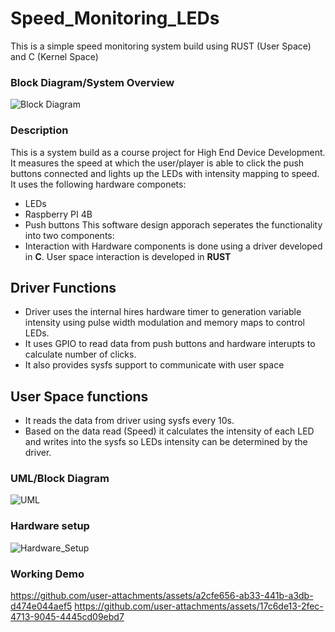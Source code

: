 # Speed_Monitoring_LEDs
This is a simple speed monitoring system build using RUST (User Space) and C (Kernel Space)

### Block Diagram/System Overview
![Block Diagram](https://github.com/user-attachments/assets/232aee38-2b13-4dfa-be97-7c7217f2c419)

### Description
This is a system build as a course project for High End Device Development. It measures the speed at which the user/player is able to click the push buttons connected and lights up the LEDs with intensity mapping to speed. It uses the following hardware componets:
- LEDs
- Raspberry PI 4B
- Push buttons
This software design apporach seperates the functionality into two components:
- Interaction with Hardware components is done using a driver developed in **C**. User space interaction is developed in **RUST**
## Driver Functions
- Driver uses the internal hires hardware timer to generation variable intensity using pulse width modulation and memory maps to control LEDs.
- It uses GPIO to read data from push buttons and hardware interupts to calculate number of clicks.
- It also provides sysfs support to communicate with user space
## User Space functions
- It reads the data from driver using sysfs every 10s.
- Based on the data read (Speed) it calculates the intensity of each LED and writes into the sysfs so LEDs intensity can be determined by the driver.
### UML/Block Diagram
![UML](https://github.com/user-attachments/assets/42ded1c7-a934-46b6-bedc-823a3938f4de)


### Hardware setup
![Hardware_Setup](https://github.com/user-attachments/assets/54628355-a3c8-4f82-bb83-38c492b69d68)

### Working Demo
https://github.com/user-attachments/assets/a2cfe656-ab33-441b-a3db-d474e044aef5
https://github.com/user-attachments/assets/17c6de13-2fec-4713-9045-4445cd09ebd7

